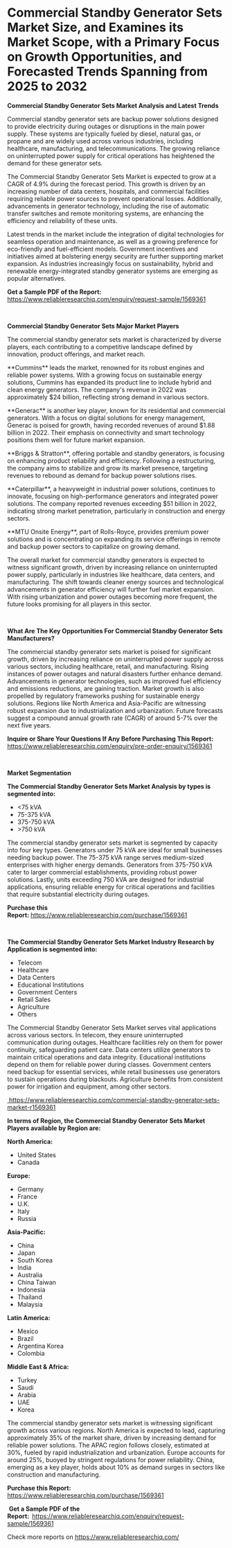 <p><h1>Commercial Standby Generator Sets Market Size, and Examines its Market Scope, with a Primary Focus on Growth Opportunities, and Forecasted Trends Spanning from 2025 to 2032</h1></p><p><strong>Commercial Standby Generator Sets Market Analysis and Latest Trends</strong></p>
<p><p>Commercial standby generator sets are backup power solutions designed to provide electricity during outages or disruptions in the main power supply. These systems are typically fueled by diesel, natural gas, or propane and are widely used across various industries, including healthcare, manufacturing, and telecommunications. The growing reliance on uninterrupted power supply for critical operations has heightened the demand for these generator sets.</p><p>The Commercial Standby Generator Sets Market is expected to grow at a CAGR of 4.9% during the forecast period. This growth is driven by an increasing number of data centers, hospitals, and commercial facilities requiring reliable power sources to prevent operational losses. Additionally, advancements in generator technology, including the rise of automatic transfer switches and remote monitoring systems, are enhancing the efficiency and reliability of these units.</p><p>Latest trends in the market include the integration of digital technologies for seamless operation and maintenance, as well as a growing preference for eco-friendly and fuel-efficient models. Government incentives and initiatives aimed at bolstering energy security are further supporting market expansion. As industries increasingly focus on sustainability, hybrid and renewable energy-integrated standby generator systems are emerging as popular alternatives.</p></p>
<p><strong>Get a Sample PDF of the Report:&nbsp;</strong> <a href="https://www.reliableresearchiq.com/enquiry/request-sample/1569361?utm_campaign=3068&utm_medium=2&utm_source=Github&utm_content=ia&utm_term=09042025&utm_id=commercial-standby-generator-sets">https://www.reliableresearchiq.com/enquiry/request-sample/1569361</a></p>
<p>&nbsp;</p>
<p><strong>Commercial Standby Generator Sets Major Market Players</strong></p>
<p><p>The commercial standby generator sets market is characterized by diverse players, each contributing to a competitive landscape defined by innovation, product offerings, and market reach.</p><p>**Cummins** leads the market, renowned for its robust engines and reliable power systems. With a growing focus on sustainable energy solutions, Cummins has expanded its product line to include hybrid and clean energy generators. The company's revenue in 2022 was approximately $24 billion, reflecting strong demand in various sectors.</p><p>**Generac** is another key player, known for its residential and commercial generators. With a focus on digital solutions for energy management, Generac is poised for growth, having recorded revenues of around $1.88 billion in 2022. Their emphasis on connectivity and smart technology positions them well for future market expansion.</p><p>**Briggs & Stratton**, offering portable and standby generators, is focusing on enhancing product reliability and efficiency. Following a restructuring, the company aims to stabilize and grow its market presence, targeting revenues to rebound as demand for backup power solutions rises.</p><p>**Caterpillar**, a heavyweight in industrial power solutions, continues to innovate, focusing on high-performance generators and integrated power solutions. The company reported revenues exceeding $51 billion in 2022, indicating strong market penetration, particularly in construction and energy sectors.</p><p>**MTU Onsite Energy**, part of Rolls-Royce, provides premium power solutions and is concentrating on expanding its service offerings in remote and backup power sectors to capitalize on growing demand.</p><p>The overall market for commercial standby generators is expected to witness significant growth, driven by increasing reliance on uninterrupted power supply, particularly in industries like healthcare, data centers, and manufacturing. The shift towards cleaner energy sources and technological advancements in generator efficiency will further fuel market expansion. With rising urbanization and power outages becoming more frequent, the future looks promising for all players in this sector.</p></p>
<p>&nbsp;</p>
<p><strong>What Are The Key Opportunities For Commercial Standby Generator Sets Manufacturers?</strong></p>
<p><p>The commercial standby generator sets market is poised for significant growth, driven by increasing reliance on uninterrupted power supply across various sectors, including healthcare, retail, and manufacturing. Rising instances of power outages and natural disasters further enhance demand. Advancements in generator technologies, such as improved fuel efficiency and emissions reductions, are gaining traction. Market growth is also propelled by regulatory frameworks pushing for sustainable energy solutions. Regions like North America and Asia-Pacific are witnessing robust expansion due to industrialization and urbanization. Future forecasts suggest a compound annual growth rate (CAGR) of around 5-7% over the next five years.</p></p>
<p><strong>Inquire or Share Your Questions If Any Before Purchasing This Report:</strong> <a href="https://www.reliableresearchiq.com/enquiry/pre-order-enquiry/1569361?utm_campaign=3068&utm_medium=2&utm_source=Github&utm_content=ia&utm_term=09042025&utm_id=commercial-standby-generator-sets">https://www.reliableresearchiq.com/enquiry/pre-order-enquiry/1569361</a></p>
<p>&nbsp;</p>
<p><strong>Market Segmentation</strong></p>
<p><strong>The Commercial Standby Generator Sets Market Analysis by types is segmented into:</strong></p>
<p><ul><li><75 kVA</li><li>75-375 kVA</li><li>375-750 kVA</li><li>>750 kVA</li></ul></p>
<p><p>The commercial standby generator sets market is segmented by capacity into four key types. Generators under 75 kVA are ideal for small businesses needing backup power. The 75-375 kVA range serves medium-sized enterprises with higher energy demands. Generators from 375-750 kVA cater to larger commercial establishments, providing robust power solutions. Lastly, units exceeding 750 kVA are designed for industrial applications, ensuring reliable energy for critical operations and facilities that require substantial electricity during outages.</p></p>
<p><strong>Purchase this Report:&nbsp;</strong><a href="https://www.reliableresearchiq.com/purchase/1569361?utm_campaign=3068&utm_medium=2&utm_source=Github&utm_content=ia&utm_term=09042025&utm_id=commercial-standby-generator-sets">https://www.reliableresearchiq.com/purchase/1569361</a></p>
<p>&nbsp;</p>
<p><strong>The Commercial Standby Generator Sets Market Industry Research by Application is segmented into:</strong></p>
<p><ul><li>Telecom</li><li>Healthcare</li><li>Data Centers</li><li>Educational Institutions</li><li>Government Centers</li><li>Retail Sales</li><li>Agriculture</li><li>Others</li></ul></p>
<p><p>The Commercial Standby Generator Sets Market serves vital applications across various sectors. In telecom, they ensure uninterrupted communication during outages. Healthcare facilities rely on them for power continuity, safeguarding patient care. Data centers utilize generators to maintain critical operations and data integrity. Educational institutions depend on them for reliable power during classes. Government centers need backup for essential services, while retail businesses use generators to sustain operations during blackouts. Agriculture benefits from consistent power for irrigation and equipment, among other sectors.</p></p>
<p><a href="https://www.reliableresearchiq.com/commercial-standby-generator-sets-market-r1569361?utm_campaign=3068&utm_medium=2&utm_source=Github&utm_content=ia&utm_term=09042025&utm_id=commercial-standby-generator-sets">&nbsp;https://www.reliableresearchiq.com/commercial-standby-generator-sets-market-r1569361</a></p>
<p><strong>In terms of Region, the Commercial Standby Generator Sets Market Players available by Region are:</strong></p>
<p>
    <p> <strong> North America: </strong>
        <ul>
            <li>United States</li>
            <li>Canada</li>
        </ul>
        </p> 
    <p> <strong> Europe: </strong>
        <ul>
            <li>Germany</li>
            <li>France</li>
            <li>U.K.</li>
            <li>Italy</li>
            <li>Russia</li>
        </ul>
        </p> 
    <p> <strong> Asia-Pacific: </strong>
        <ul>
            <li>China</li>
            <li>Japan</li>
            <li>South Korea</li>
            <li>India</li>
            <li>Australia</li>
            <li>China Taiwan</li>
            <li>Indonesia</li>
            <li>Thailand</li>
            <li>Malaysia</li>
        </ul>
        </p> 
    <p> <strong> Latin America: </strong>
        <ul>
            <li>Mexico</li>
            <li>Brazil</li>
            <li>Argentina Korea</li>
            <li>Colombia</li>
        </ul>
        </p> 
    <p> <strong> Middle East & Africa: </strong>
        <ul>
            <li>Turkey</li>
            <li>Saudi</li>
            <li>Arabia</li>
            <li>UAE</li>
            <li>Korea</li>
        </ul>
    </p>
    </p>
<p><p>The commercial standby generator sets market is witnessing significant growth across various regions. North America is expected to lead, capturing approximately 35% of the market share, driven by increasing demand for reliable power solutions. The APAC region follows closely, estimated at 30%, fueled by rapid industrialization and urbanization. Europe accounts for around 25%, buoyed by stringent regulations for power reliability. China, emerging as a key player, holds about 10% as demand surges in sectors like construction and manufacturing.</p></p>
<p><strong>Purchase this Report: </strong><a href="https://www.reliableresearchiq.com/purchase/1569361?utm_campaign=3068&utm_medium=2&utm_source=Github&utm_content=ia&utm_term=09042025&utm_id=commercial-standby-generator-sets">https://www.reliableresearchiq.com/purchase/1569361</a></p>
<p>&nbsp;<strong>Get a Sample PDF of the Report:&nbsp;&nbsp;</strong><a href="https://www.reliableresearchiq.com/enquiry/request-sample/1569361?utm_campaign=3068&utm_medium=2&utm_source=Github&utm_content=ia&utm_term=09042025&utm_id=commercial-standby-generator-sets">https://www.reliableresearchiq.com/enquiry/request-sample/1569361</a></p>
<p><strong></strong></p>
<p>Check more reports on <a href="https://www.reliableresearchiq.com/?utm_campaign=3068&utm_medium=2&utm_source=Github&utm_content=ia&utm_term=09042025&utm_id=commercial-standby-generator-sets">https://www.reliableresearchiq.com/</a></p>